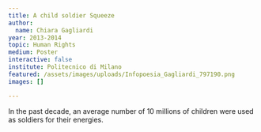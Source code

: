 ```yaml
---
title: A child soldier Squeeze
author:
  name: Chiara Gagliardi
year: 2013-2014
topic: Human Rights
medium: Poster
interactive: false
institute: Politecnico di Milano
featured: /assets/images/uploads/Infopoesia_Gagliardi_797190.png
images: []

---
```

In the past decade, an average number of 10 millions of children were used as soldiers for their energies. 
